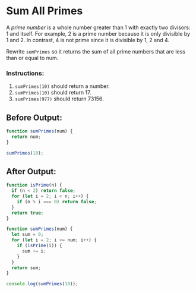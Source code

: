 # Sum All Primes

A _prime number_ is a whole number greater than 1 with exactly two divisors: 1 and itself. For example, 2 is a prime number because it is only divisible by 1 and 2. In contrast, 4 is not prime since it is divisible by 1, 2 and 4.

Rewrite `sumPrimes` so it returns the sum of all prime numbers that are less than or equal to num.

### Instructions:
1. `sumPrimes(10)` should return a number.
2. `sumPrimes(10)` should return 17.
3. `sumPrimes(977)` should return 73156.

## Before Output:
```javascript
function sumPrimes(num) {
  return num;
}

sumPrimes(10);
```

## After Output:
```javascript
function isPrime(n) {
  if (n < 2) return false;
  for (let i = 2; i < n; i++) {
    if (n % i === 0) return false;
  }
  return true;
}

function sumPrimes(num) {
  let sum = 0;
  for (let i = 2; i <= num; i++) {
    if (isPrime(i)) {
      sum += i;
    }
  }
  return sum;
}

console.log(sumPrimes(10));
```